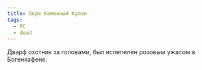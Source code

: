 ```yaml
---
title: Окри Каменный Кулак
tags:
  - PC
  - dead
---
```

Дварф охотник за головами, был испепелен розовым ужасом в Богенхафене.